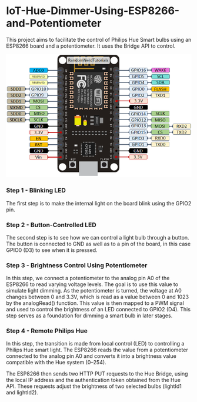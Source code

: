 # IoT-Hue-Dimmer-Using-ESP8266-and-Potentiometer

This project aims to facilitate the control of Philips Hue Smart bulbs using an ESP8266 board and a potentiometer. It uses the Bridge API to control.

![ESP8266 Pinout](https://raw.githubusercontent.com/seby1621199/IoT-Hue-Dimmer-Using-ESP8266-and-Potentiometer/refs/heads/main/ESP8266-NodeMCU-kit-12-E-pinout-gpio-pin.webp)

### Step 1 - Blinking LED
The first step is to make the internal light on the board blink using the GPIO2 pin.

### Step 2 - Button-Controlled LED
The second step is to see how we can control a light bulb through a button. The button is connected to GND as well as to a pin of the board, in this case GPIO0 (D3) to see when it is pressed. 

### Step 3 - Brightness Control Using Potentiometer
In this step, we connect a potentiometer to the analog pin A0 of the ESP8266 to read varying voltage levels. The goal is to use this value to simulate light dimming. As the potentiometer is turned, the voltage at A0 changes between 0 and 3.3V, which is read as a value between 0 and 1023 by the analogRead() function. This value is then mapped to a PWM signal and used to control the brightness of an LED connected to GPIO2 (D4). This step serves as a foundation for dimming a smart bulb in later stages.

### Step 4 - Remote Philips Hue
In this step, the transition is made from local control (LED) to controlling a Philips Hue smart light. The ESP8266 reads the value from a potentiometer connected to the analog pin A0 and converts it into a brightness value compatible with the Hue system (0–254).

The ESP8266 then sends two HTTP PUT requests to the Hue Bridge, using the local IP address and the authentication token obtained from the Hue API. These requests adjust the brightness of two selected bulbs (lightId1 and lightId2).


